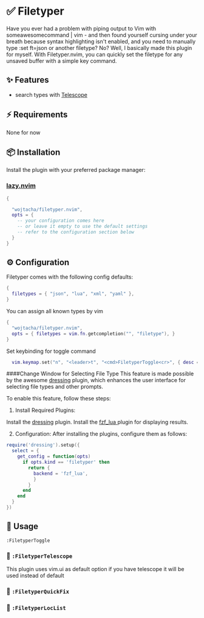 # ✅  Filetyper
 
Have you ever had a problem with piping output to Vim with someawesomecommand | vim - and then found yourself cursing under your breath because syntax highlighting isn't enabled, and you need to manually type :set ft=json or another filetype? No? Well, I basically made this plugin for myself. With Filetyper.nvim, you can quickly set the filetype for any unsaved buffer with a simple key command.

## ✨ Features

- search types with [Telescope](https://github.com/nvim-telescope/telescope.nvim)

## ⚡️ Requirements

None for now

## 📦 Installation

Install the plugin with your preferred package manager:

### [lazy.nvim](https://github.com/folke/lazy.nvim)

```lua
{

  "wojtacha/filetyper.nvim",
  opts = {
    -- your configuration comes here
    -- or leave it empty to use the default settings
    -- refer to the configuration section below
  }
}
```

## ⚙️ Configuration

Filetyper comes with the following config defaults:

```lua
{
  filetypes = { "json", "lua", "xml", "yaml" },
}

```

You can assign all known types by vim

```lua
{
  "wojtacha/filetyper.nvim",
  opts = { filetypes = vim.fn.getcompletion("", "filetype"), }
}
```

Set keybinding for toggle command

```lua
  vim.keymap.set("n", "<leader>t", "<cmd>FiletyperToggle<cr>", { desc = "Toggle Filetyper" })
```

####Change Window for Selecting File Type
This feature is made possible by the awesome [dressing](https://github.com/stevearc/dressing.nvim) plugin, which enhances the user interface for selecting file types and other prompts.

To enable this feature, follow these steps:

1. Install Required Plugins:

Install the [dressing](https://github.com/stevearc/dressing.nvim) plugin.
Install the [ fzf_lua ](https://github.com/ibhagwan/fzf-lua) plugin for displaying results.

2. Configuration:
After installing the plugins, configure them as follows:

```lua
require('dressing').setup({
  select = {
    get_config = function(opts)
      if opts.kind == 'filetyper' then
        return {
          backend = 'fzf_lua',
          }
        }
      end
    end
  }
})
```

## 🚀 Usage

```vim
:FiletyperToggle
```

### 🔭 `:FiletyperTelescope`
This plugin uses vim.ui as default option if you have telescope it will be used instead of default

### 🔎 `:FiletyperQuickFix`

### 🔎 `:FiletyperLocList`



